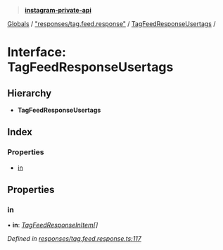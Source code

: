 > **[instagram-private-api](../README.md)**

[Globals](../README.md) / ["responses/tag.feed.response"](../modules/_responses_tag_feed_response_.md) / [TagFeedResponseUsertags](_responses_tag_feed_response_.tagfeedresponseusertags.md) /

# Interface: TagFeedResponseUsertags

## Hierarchy

* **TagFeedResponseUsertags**

## Index

### Properties

* [in](_responses_tag_feed_response_.tagfeedresponseusertags.md#in)

## Properties

###  in

• **in**: *[TagFeedResponseInItem](_responses_tag_feed_response_.tagfeedresponseinitem.md)[]*

*Defined in [responses/tag.feed.response.ts:117](https://github.com/dilame/instagram-private-api/blob/01eb399/src/responses/tag.feed.response.ts#L117)*